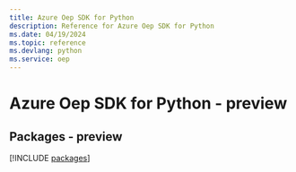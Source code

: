 ```yaml
---
title: Azure Oep SDK for Python
description: Reference for Azure Oep SDK for Python
ms.date: 04/19/2024
ms.topic: reference
ms.devlang: python
ms.service: oep
---
```

# Azure Oep SDK for Python - preview
## Packages - preview
[!INCLUDE [packages](oep-index.md)]